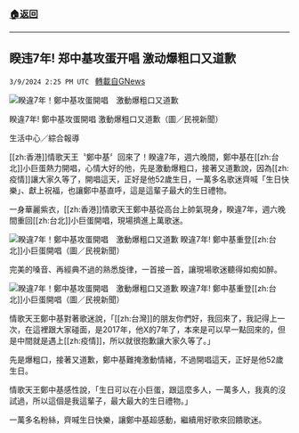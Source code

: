 ###  [:house:返回](README.md)
---


## 睽违7年! 郑中基攻蛋开唱 激动爆粗口又道歉
`3/9/2024 2:25 PM UTC ` [轉載自GNews](https://gnews.org/articles/2380072)

![睽違7年！鄭中基攻蛋開唱　激動爆粗口又道歉](https://cdn.ftvnews.com.tw/manasystem/FileData/News/0cf00a9b-9a7b-4cb3-8979-bd1a06ca691f.jpg "睽違7年！鄭中基攻蛋開唱　激動爆粗口又道歉")

睽違7年! 鄭中基攻蛋開唱 激動爆粗口又道歉（圖／民視新聞）

生活中心／綜合報導

[[zh:香港]]情歌天王〝鄭中基〞回來了！睽違7年，週六晚間，鄭中基在[[zh:台北]]小巨蛋熱力開唱，心情大好的他，先是激動爆粗口，接著又道歉說，因為[[zh:疫情]]讓大家久等了，開唱這天，正好是他52歲生日，一萬多名歌迷齊喊「生日快樂」、獻上祝福，也讓鄭中基直呼，這是這輩子最大的生日禮物。

一身華麗紫衣，[[zh:香港]]情歌天王鄭中基從高台上帥氣現身，睽違7年，週六晚間重回[[zh:台北]]小巨蛋開唱，現場擠進上萬歌迷。

![睽違7年！鄭中基攻蛋開唱　激動爆粗口又道歉](https://cdn.ftvnews.com.tw/summernotefiles/News/38fdb08b-32a7-41b3-95c1-5c037070c3b6.jpg "睽違7年！鄭中基攻蛋開唱　激動爆粗口又道歉") 睽違7年! 鄭中基重登[[zh:台北]]小巨蛋開唱（圖／民視新聞）

完美的嗓音、再經典不過的熟悉旋律，一首接一首，讓現場歌迷聽得如痴如醉。

![睽違7年！鄭中基攻蛋開唱　激動爆粗口又道歉](https://cdn.ftvnews.com.tw/summernotefiles/News/d7e846cd-263f-4adf-8dee-a38b0d76878f.jpg "睽違7年！鄭中基攻蛋開唱　激動爆粗口又道歉") 睽違7年! 鄭中基重登[[zh:台北]]小巨蛋開唱（圖／民視新聞）

情歌天王鄭中基對著歌迷說，「[[zh:台灣]]的朋友你們好，我回來了，我記得上一次，在這裡跟大家碰面，是2017年，他X的7年了，本來是可以早一點回來的，但是中間就是遇上[[zh:疫情]]，所以就很抱歉讓大家久等了。」

先是爆粗口，接著又道歉，鄭中基難掩激動情緒，不過開唱這天，正好是他52歲生日。

情歌天王鄭中基感性說，「生日可以在小巨蛋，跟這麼多人，一萬多人，我真的沒試過，所以這個是我這輩子，最大最大的生日禮物。」

一萬多名粉絲，齊喊生日快樂，讓鄭中基超感動，繼續用好歌來回饋歌迷。
